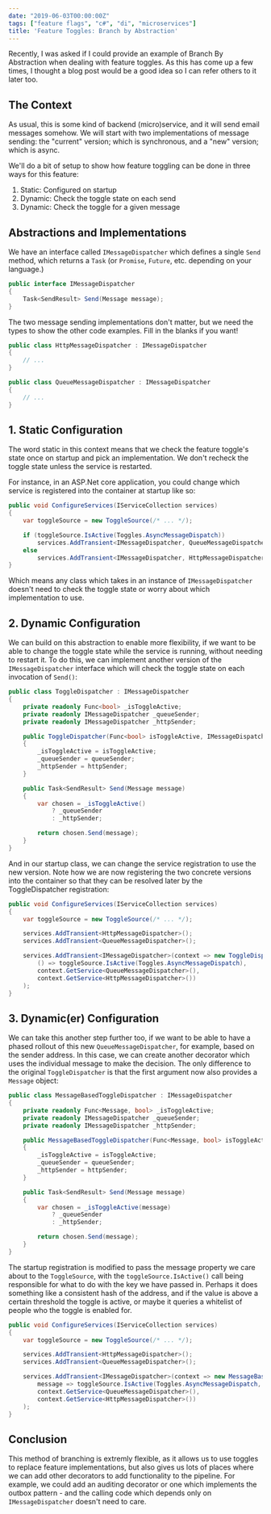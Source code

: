 ```yaml
---
date: "2019-06-03T00:00:00Z"
tags: ["feature flags", "c#", "di", "microservices"]
title: 'Feature Toggles: Branch by Abstraction'
---
```


Recently, I was asked if I could provide an example of Branch By Abstraction when dealing with feature toggles.  As this has come up a few times, I thought a blog post would be a good idea so I can refer others to it later too.

## The Context

As usual, this is some kind of backend (micro)service, and it will send email messages somehow.  We will start with two implementations of message sending: the "current" version; which is synchronous, and a "new" version; which is async.

We'll do a bit of setup to show how feature toggling can be done in three ways for this feature:

1. Static: Configured on startup
1. Dynamic: Check the toggle state on each send
1. Dynamic: Check the toggle for a given message

## Abstractions and Implementations

We have an interface called `IMessageDispatcher` which defines a single `Send` method, which returns a `Task` (or `Promise`, `Future`, etc. depending on your language.)

```csharp
public interface IMessageDispatcher
{
    Task<SendResult> Send(Message message);
}
```

The two message sending implementations don't matter, but we need the types to show the other code examples.  Fill in the blanks if you want!

```csharp
public class HttpMessageDispatcher : IMessageDispatcher
{
    // ...
}

public class QueueMessageDispatcher : IMessageDispatcher
{
    // ...
}
```

## 1. Static Configuration

The word static in this context means that we check the feature toggle's state once on startup and pick an implementation.  We don't recheck the toggle state unless the service is restarted.

For instance, in an ASP.Net core application, you could change which service is registered into the container at startup like so:

```csharp
public void ConfigureServices(IServiceCollection services)
{
    var toggleSource = new ToggleSource(/* ... */);

    if (toggleSource.IsActive(Toggles.AsyncMessageDispatch))
        services.AddTransient<IMessageDispatcher, QueueMessageDispatcher>();
    else
        services.AddTransient<IMessageDispatcher, HttpMessageDispatcher>();
}
```

Which means any class which takes in an instance of `IMessageDispatcher` doesn't need to check the toggle state or worry about which implementation to use.

## 2. Dynamic Configuration

We can build on this abstraction to enable more flexibility, if we want to be able to change the toggle state while the service is running, without needing to restart it.  To do this, we can implement another version of the `IMessageDispatcher` interface which will check the toggle state on each invocation of `Send()`:

```csharp
public class ToggleDispatcher : IMessageDispatcher
{
    private readonly Func<bool> _isToggleActive;
    private readonly IMessageDispatcher _queueSender;
    private readonly IMessageDispatcher _httpSender;

    public ToggleDispatcher(Func<bool> isToggleActive, IMessageDispatcher queueSender, IMessageDispatcher httpSender)
    {
        _isToggleActive = isToggleActive;
        _queueSender = queueSender;
        _httpSender = httpSender;
    }

    public Task<SendResult> Send(Message message)
    {
        var chosen = _isToggleActive()
            ? _queueSender
            : _httpSender;

        return chosen.Send(message);
    }
}
```

And in our startup class, we can change the service registration to use the new version.  Note how we are now registering the two concrete versions into the container so that they can be resolved later by the ToggleDispatcher registration:

```csharp
public void ConfigureServices(IServiceCollection services)
{
    var toggleSource = new ToggleSource(/* ... */);

    services.AddTransient<HttpMessageDispatcher>();
    services.AddTransient<QueueMessageDispatcher>();

    services.AddTransient<IMessageDispatcher>(context => new ToggleDispatcher(
        () => toggleSource.IsActive(Toggles.AsyncMessageDispatch),
        context.GetService<QueueMessageDispatcher>(),
        context.GetService<HttpMessageDispatcher>())
    );
}
```

## 3. Dynamic(er) Configuration

We can take this another step further too, if we want to be able to have a phased rollout of this new `QueueMessageDispatcher`, for example, based on the sender address.  In this case, we can create another decorator which uses the individual message to make the decision.  The only difference to the original `ToggleDispatcher` is that the first argument now also provides a `Message` object:


```csharp
public class MessageBasedToggleDispatcher : IMessageDispatcher
{
    private readonly Func<Message, bool> _isToggleActive;
    private readonly IMessageDispatcher _queueSender;
    private readonly IMessageDispatcher _httpSender;

    public MessageBasedToggleDispatcher(Func<Message, bool> isToggleActive, IMessageDispatcher queueSender, IMessageDispatcher httpSender)
    {
        _isToggleActive = isToggleActive;
        _queueSender = queueSender;
        _httpSender = httpSender;
    }

    public Task<SendResult> Send(Message message)
    {
        var chosen = _isToggleActive(message)
            ? _queueSender
            : _httpSender;

        return chosen.Send(message);
    }
}
```

The startup registration is modified to pass the message property we care about to the `ToggleSource`, with the `toggleSource.IsActive()` call being responsible for what to do with the key we have passed in.  Perhaps it does something like a consistent hash of the address, and if the value is above a certain threshold the toggle is active, or maybe it queries a whitelist of people who the toggle is enabled for.

```csharp
public void ConfigureServices(IServiceCollection services)
{
    var toggleSource = new ToggleSource(/* ... */);

    services.AddTransient<HttpMessageDispatcher>();
    services.AddTransient<QueueMessageDispatcher>();

    services.AddTransient<IMessageDispatcher>(context => new MessageBasedToggleDispatcher(
        message => toggleSource.IsActive(Toggles.AsyncMessageDispatch, message.SenderAddress),
        context.GetService<QueueMessageDispatcher>(),
        context.GetService<HttpMessageDispatcher>())
    );
}
```

## Conclusion

This method of branching is extremly flexible, as it allows us to use toggles to replace feature implementations, but also gives us lots of places where we can add other decorators to add functionality to the pipeline.  For example, we could add an auditing decorator or one which implements the outbox pattern - and the calling code which depends only on `IMessageDispatcher` doesn't need to care.
